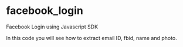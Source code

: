 # facebook_login

Facebook Login using Javascript SDK

In this code you will see how to extract email ID, fbid, name and photo.
